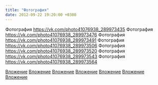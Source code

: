 ```yaml
---
title: "Фотография"
date: 2012-09-22 19:20:00 +0300
---
```


Фотография
https://vk.com/photo41076938_289973435
Фотография
https://vk.com/photo41076938_289973476
Фотография
https://vk.com/photo41076938_289973491
Фотография
https://vk.com/photo41076938_289973506
Фотография
https://vk.com/photo41076938_289973520
Фотография
https://vk.com/photo41076938_289973543
Фотография
https://vk.com/photo41076938_289973564

[Вложение](https://vk.com/photo41076938_289973435)
[Вложение](https://vk.com/photo41076938_289973476)
[Вложение](https://vk.com/photo41076938_289973491)
[Вложение](https://vk.com/photo41076938_289973506)
[Вложение](https://vk.com/photo41076938_289973520)
[Вложение](https://vk.com/photo41076938_289973543)
[Вложение](https://vk.com/photo41076938_289973564)
